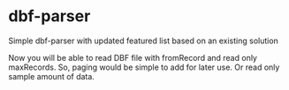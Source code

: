 # dbf-parser
Simple dbf-parser with updated featured list based on an existing solution

Now you will be able to read DBF file with fromRecord and read only maxRecords. So, paging would be simple to add for later use. Or read only sample amount of data.
